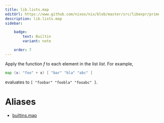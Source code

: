 ```yaml
---
title: lib.lists.map
editUrl: https://www.github.com/nixos/nix/blob/master/src/libexpr/primops.cc
description: lib.lists.map
sidebar:

    badge:
        text: Builtin
        variant: note

    order: 7
---
```


Apply the function *f* to each element in the list *list*. For
example,

```nix
map (x: "foo" + x) [ "bar" "bla" "abc" ]
```

evaluates to `[ "foobar" "foobla" "fooabc" ]`.


# Aliases

- [builtins.map](./reference/builtins/builtins-map)


